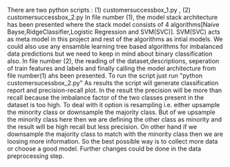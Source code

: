 There are two python scripts : (1) customersuccessbox_1.py , (2) customersuccessbox_2.py
In file number (1), the model stack architecture has been presented where the stack model consists of 4 algorithms[Naive Bayse,RidgeClassifier,Logistic Regression and SVM(SVC)]. SVM(SVC) acts as meta model in this project and rest of the algorithms as intial models. We could also use any ensamble learning tree based algorithms for imbalanced data predictions but we need to keep in mind about binary classification also. 
In file number (2), the reading of the dataset,descriptions, seperation of train features and labels and finally calling the model architecture from file number(1) ahs been presented.
To run the script just run "python customersucessbox_2.py"
As results the script will generate classification report and precision-recall plot.
In the result the precision will be more than recall because the imbalance factor of the two classes present in the dataset is too high.
To deal with it option is resampling i.e. either upsample the minority class or downsample the majority class. But of we upsample the minority class here then we are defining the other class as minority and the result will be high recall but less precision. On other hand if we downsample the majority class to match with the minority class then we are loosing more information. So the best possible way is to collect more data or choose a good model.
Further changes could be done in the data preprocessing step.

